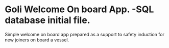 # Goli Welcome On board App. -SQL database initial file.

Simple welcome on board app prepared as a support to safety induction for new joiners on board a vessel. 

